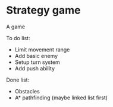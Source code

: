 # Strategy game
 A game

To do list:
- Limit movement range
- Add basic enemy
- Setup turn system
- Add push ability

Done list:
- Obstacles
- A* pathfinding (maybe linked list first)
